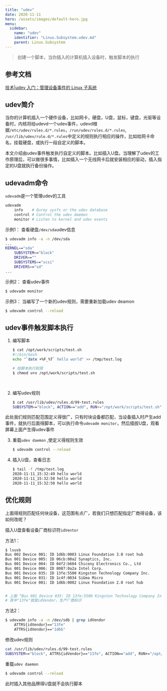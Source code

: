 ```yaml
---
title: "udev"
date: 2020-11-11
hero: /assets/images/default-hero.jpg
menu:
  sidebar:
    name: "udev"
    identifier: "Linux.Subsystem.udev.md"
    parent: Linux.Subsystem
---
```


> 创建一个脚本，当你插入的计算机插入设备时，触发脚本的执行



## 参考文档

[技术|udev 入门：管理设备事件的 Linux 子系统](https://linux.cn/article-10329-1.html)



## udev简介

当你的计算机插入一个硬件设备，比如网卡，硬盘，U盘，鼠标，键盘，光驱等设备时，内核将给udevd一个udev事件，udevd根据`/etc/udev/rules.d/*.rules`，`/run/udev/rules.d/*.rules`, `/usr/lib/udev/rule.d/*.rules`中定义的规则执行相应的操作，比如给网卡命名，挂载硬盘，或执行一段自定义的脚本。

本文介绍由udev事件触发执行自定义的脚本。比如插入U盘。当理解了udev的工作原理后，可以做很多事情，比如插入一个无线网卡后就安装相应的驱动，插入指定的U盘就执行备份操作。



## udevadm命令

`udevadm`是一个管理udev的工具

```bash
udevadm
    info    # Qurey sysfs or the udev database
    control # Control the udev daemon    
    monitor # Listen to kernel and udev events
```

示例1： 查看硬盘`/dev/sda`udev信息

```bash
$ udevadm info -a -n /dev/sda
...
KERNEL=="sda"
    SUBSYSTEM=="block"
    DRIVER==""
    SUBSYSTEMS=="scsi"
    DRIVERS=="sd"
...
```

示例2： 查看udev事件

```bash
$ udevadm monitor
```

示例3： 当编写了一个新的udev规则，需要重新加载udev deamon

```bash
$ udevadm control --reload
```



## udev事件触发脚本执行

1. 编写脚本
   
   ```bash
   $ cat /opt/work/scripts/test.sh 
   #!/bin/bash
   echo "`date +%F_%T` hello world" >> /tmp/test.log
   
   # 给脚本执行权限
   $ chmod u+x /opt/work/scripts/test.sh
   ```

   

2. 编写udev规则
   
   ```bash
   $ cat /usr/lib/udev/rules.d/99-test.rules 
   SUBSYSTEM=="block", ACTION=="add", RUN+="/opt/work/scripts/test.sh"
   ```

此处我们规则匹配范围定义得很广，只有时块设备都匹配，当设备插入时产生add事件，就执行后面得脚本，可以执行命令`udevadm monitor`，然后插拔U盘，观看屏幕上面产生得udev事件



3. 重载`udev daemon` ,使定义得规则生效
   
   ```bash
   $ udevadm control --reload
   ```

4. 插入U盘，查看日志
   
   ```bash
   $ tail -f /tmp/test.log 
   2020-11-11_15:32:49 hello world
   2020-11-11_15:32:50 hello world
   2020-11-11_15:32:50 hello world
   ```



## 优化规则

上面得规则匹配任何块设备，这范围有点广，若我们只想匹配指定厂商得设备，该如何改呢？



插入U盘查看设备厂商标识符`idVentor`

方法1：

```bash
$ lsusb 
Bus 002 Device 001: ID 1d6b:0003 Linux Foundation 3.0 root hub
Bus 001 Device 005: ID 06cb:00a2 Synaptics, Inc. 
Bus 001 Device 004: ID 04f2:b604 Chicony Electronics Co., Ltd 
Bus 001 Device 006: ID 8087:0a2a Intel Corp. 
Bus 001 Device 035: ID 13fe:5500 Kingston Technology Company Inc. 
Bus 001 Device 031: ID 1c4f:0034 SiGma Micro 
Bus 001 Device 001: ID 1d6b:0002 Linux Foundation 2.0 root hub


# 上面 “Bus 001 Device 035: ID 13fe:5500 Kingston Technology Company Inc.”就是我得U盘
# 其中"13fe"就是idVendor，生产厂商标识
```

方法2：

```bash
$ udevadm info -a -n /dev/sdb | grep idVendor
    ATTRS{idVendor}=="13fe"
    ATTRS{idVendor}=="1d6b"
```



修改udev规则

```bash
cat /usr/lib/udev/rules.d/99-test.rules 
SUBSYSTEM=="block", ATTRS{idVendor}=="13fe", ACTION=="add", RUN+="/opt/work/scripts/test.sh"
```

重载`udev daemon`

```bash
$ udevadm control --reload
```

此时插入其他品牌得U盘就不会执行脚本
